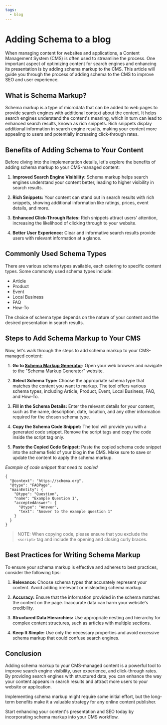 ```yaml
---
tags:
  - blog
---
```


# Adding Schema to a blog

When managing content for websites and applications, a Content Management System (CMS) is often used to streamline the process. One important aspect of optimizing content for search engines and enhancing its presentation is by adding schema markup to the CMS. This article will guide you through the process of adding schema to the CMS to improve SEO and user experience.

## What is Schema Markup?

Schema markup is a type of microdata that can be added to web pages to provide search engines with additional context about the content. It helps search engines understand the content's meaning, which in turn can lead to enhanced search results, known as rich snippets. Rich snippets display additional information in search engine results, making your content more appealing to users and potentially increasing click-through rates.

## Benefits of Adding Schema to Your Content

Before diving into the implementation details, let's explore the benefits of adding schema markup to your CMS-managed content:

1. **Improved Search Engine Visibility:** Schema markup helps search engines understand your content better, leading to higher visibility in search results.

2. **Rich Snippets:** Your content can stand out in search results with rich snippets, showing additional information like ratings, prices, event details, and more.

3. **Enhanced Click-Through Rates:** Rich snippets attract users' attention, increasing the likelihood of clicking through to your website.

4. **Better User Experience:** Clear and informative search results provide users with relevant information at a glance.

## Commonly Used Schema Types

There are various schema types available, each catering to specific content types. Some commonly used schema types include:

- Article
- Product
- Event
- Local Business
- FAQ
- How-To

The choice of schema type depends on the nature of your content and the desired presentation in search results.

## Steps to Add Schema Markup to Your CMS

Now, let's walk through the steps to add schema markup to your CMS-managed content:

1. **Go to [Schema Markup Generator](https://technicalseo.com/tools/schema-markup-generator/):** Open your web browser and navigate to the "Schema Markup Generator" website.

2. **Select Schema Type:** Choose the appropriate schema type that matches the content you want to markup. The tool offers various schema types, including Article, Product, Event, Local Business, FAQ, and How-To.

3. **Fill in the Schema Details:** Enter the relevant details for your content, such as the name, description, date, location, and any other information required for the chosen schema type.

4. **Copy the Schema Code Snippet:** The tool will provide you with a generated code snippet. Remove the script tags and copy the code inside the script tag only.

5. **Paste the Copied Code Snippet:** Paste the copied schema code snippet into the schema field of your blog in the CMS. Make sure to save or update the content to apply the schema markup.

_Example of code snippet that need to copied_

```
{
  "@context": "https://schema.org",
  "@type": "FAQPage",
  "mainEntity": {
    "@type": "Question",
    "name": "Example Question 1",
    "acceptedAnswer": {
      "@type": "Answer",
      "text": "Answer to the example question 1"
    }
  }
}
```

> NOTE: When copying code, please ensure that you exclude the `<script>` tag and include the opening and closing curly braces.

## Best Practices for Writing Schema Markup

To ensure your schema markup is effective and adheres to best practices, consider the following tips:

1. **Relevance:** Choose schema types that accurately represent your content. Avoid adding irrelevant or misleading schema markup.

2. **Accuracy:** Ensure that the information provided in the schema matches the content on the page. Inaccurate data can harm your website's credibility.

3. **Structured Data Hierarchies:** Use appropriate nesting and hierarchy for complex content structures, such as articles with multiple sections.

4. **Keep It Simple:** Use only the necessary properties and avoid excessive schema markup that could confuse search engines.

## Conclusion

Adding schema markup to your CMS-managed content is a powerful tool to improve search engine visibility, user experience, and click-through rates. By providing search engines with structured data, you can enhance the way your content appears in search results and attract more users to your website or application.

Implementing schema markup might require some initial effort, but the long-term benefits make it a valuable strategy for any online content publisher.

Start enhancing your content's presentation and SEO today by incorporating schema markup into your CMS workflow.
